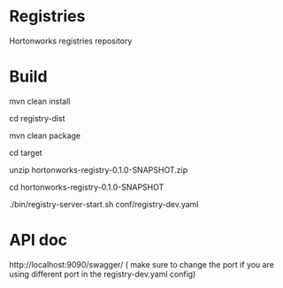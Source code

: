 # Registries
Hortonworks  registries repository

# Build
mvn clean install

cd registry-dist

mvn clean package

cd target

unzip hortonworks-registry-0.1.0-SNAPSHOT.zip

cd hortonworks-registry-0.1.0-SNAPSHOT

./bin/registry-server-start.sh conf/registry-dev.yaml 

# API doc

http://localhost:9090/swagger/ ( make sure to change the port if you are using different port in the registry-dev.yaml config)

